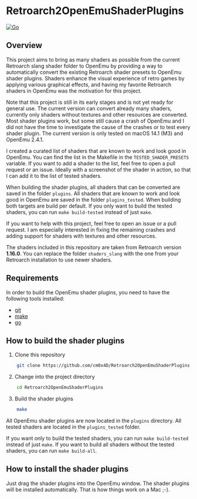 # Retroarch2OpenEmuShaderPlugins

[![Go](https://github.com/cm0x4D/Retroarch2OpenEmuShaderPlugins/actions/workflows/go.yml/badge.svg?branch=main)](https://github.com/cm0x4D/Retroarch2OpenEmuShaderPlugins/actions/workflows/go.yml)

## Overview

This project aims to bring as many shaders as possible from the current Retroarch slang shader folder to OpenEmu by 
providing a way to automatically convert the existing Retroarch shader presets to OpenEmu shader plugins. Shaders 
enhance the visual experience of retro games by applying various graphical effects, and having my favorite Retroarch 
shaders in OpenEmu was the motivation for this project.

Note that this project is still in its early stages and is not yet ready for general use. The current version can 
convert already many shaders, currently only shaders without textures and other resources are converted. Most shader
plugins work, but some still cause a crash of OpenEmu and I did not have the time to investigate the cause of the
crashes or to test every shader plugin. The current version is only tested on macOS 14.1 (M3) and OpenEmu 2.4.1.

I created a curated list of shaders that are known to work and look good in OpenEmu. You can find the list in the
Makefile in the `TESTED_SHADER_PRESETS` variable. If you want to add a shader to the list, feel free to open a pull
request or an issue. Ideally with a screenshot of the shader in action, so that I can add it to the list of tested 
shaders.

When building the shader plugins, all shaders that can be converted are saved in the folder `plugins`. All shaders that
are known to work and look good in OpenEmu are saved in the folder `plugins_tested`. When building both targets are 
build per default. If you only want to build the tested shaders, you can run `make build-tested` instead of just `make`.

If you want to help with this project, feel free to open an issue or a pull request. I am especially interested in
fixing the remaining crashes and adding support for shaders with textures and other resources.

The shaders included in this repository are taken from Retroarch version **1.16.0**. You can replace the folder 
`shaders_slang` with the one from your Retroarch installation to use newer shaders.

## Requirements

In order to build the OpenEmu shader plugins, you need to have the following tools installed:

- [git](https://git-scm.com/)
- [make](https://www.gnu.org/software/make/)
- [go](https://golang.org/)

## How to build the shader plugins

1. Clone this repository

```bash
    git clone https://github.com/cm0x4D/Retroarch2OpenEmuShaderPlugins.git
```
2. Change into the project directory

```bash
    cd Retroarch2OpenEmuShaderPlugins
```

3. Build the shader plugins

```bash
    make
```

All OpenEmu shader plugins are now located in the `plugins` directory. All tested shaders are located in the 
`plugins_tested` folder.

If you want only to build the tested shaders, you can run `make build-tested` instead of just `make`. If you want to 
build all shaders without the tested shaders, you can run `make build-all`.

## How to install the shader plugins

Just drag the shader plugins into the OpenEmu window. The shader plugins will be installed automatically. That is how 
things work on a Mac ;-).